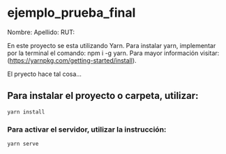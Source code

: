 # ejemplo_prueba_final

Nombre:
Apellido:
RUT:

En este proyecto se esta utilizando Yarn. Para instalar yarn, implementar por la terminal el comando: npm i -g yarn. Para mayor información visitar: (https://yarnpkg.com/getting-started/install).

El pryecto hace tal cosa...

## Para instalar el proyecto o carpeta, utilizar:
```
yarn install
```

### Para activar el servidor, utilizar la instrucción:
```
yarn serve
```